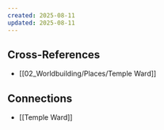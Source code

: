 ```yaml
---
created: 2025-08-11
updated: 2025-08-11
---
```




## Cross-References

- [[02_Worldbuilding/Places/Temple Ward]]


## Connections

- [[Temple Ward]]
